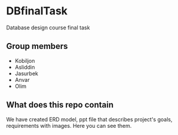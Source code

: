 # DBfinalTask
Database design course final task

## Group members
* Kobiljon 
* Asliddin 
* Jasurbek
* Anvar
* Olim

## What does this repo contain
We have created ERD model, ppt file that describes project's goals, requirements with images.
Here you can see them.
